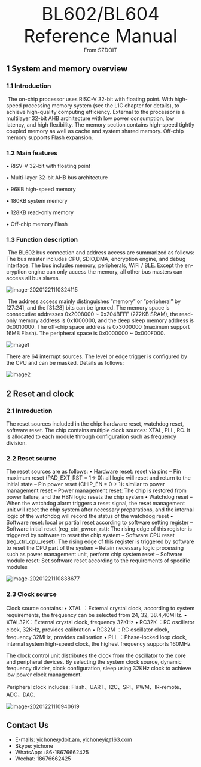 <center><font size=10> BL602/BL604 Reference Manual </center></font>
<center> From SZDOIT</center>

## 1 System and memory overview

### 1.1 Introduction

​		The on-chip processor uses RISC-V 32-bit with floating point. With high-speed processing memory system (see the L1C chapter for details), to achieve high-quality computing efficiency. External to the processor is a multilayer 32-bit AHB architecture with low power consumption, low latency, and high flexibility. The memory section contains high-speed tightly coupled memory as well as cache and system shared memory. Off-chip memory supports Flash expansion.

### 1.2 Main features

• RISV-V 32-bit with floating point

• Multi-layer 32-bit AHB bus architecture

• 96KB high-speed memory

• 180KB system memory

• 128KB read-only memory

• Off-chip memory Flash

### 1.3 Function description

​		The BL602 bus connection and address access are summarized as follows: The bus master includes CPU, SDIO,DMA, encryption engine, and debug interface. The bus includes memory, peripherals, WiFi / BLE. Except the en-cryption engine can only access the memory, all other bus masters can access all bus slaves.

![image-20201221110324115](image-20201221110324115.png)

​		The address access mainly distinguishes ”memory” or ”peripheral” by [27:24], and the [31:28] bits can be ignored. The memory space is consecutive addresses 0x2008000 ~ 0x204BFFF (272KB SRAM), the read-only memory address is 0x1000000, and the deep sleep memory address is 0x0010000. The off-chip space address is 0x3000000 (maximum support 16MB Flash). The peripheral space is 0x0000000 ~ 0x000F000.

![image1](image1.png)

There are 64 interrupt sources. The level or edge trigger is configured by the CPU and can be masked. Details as follows:

![image2](image2.png)

## 2 Reset and clock

### 2.1 Introduction

The reset sources included in the chip: hardware reset, watchdog reset, software reset. The chip contains multiple clock sources: XTAL, PLL, RC. It is allocated to each module through configuration such as frequency division.

### 2.2 Reset source

The reset sources are as follows:
• Hardware reset: reset via pins
– Pin maximum reset (PAD_EXT_RST = 1-> 0): all logic will reset and return to the initial state
– Pin power reset (CHIP_EN = 0-> 1): similar to power management reset
– Power management reset: The chip is restored from power failure, and the HBN logic resets the chip system
• Watchdog reset
– When the watchdog alarm triggers a reset signal, the reset management unit will reset the chip system after necessary preparations, and the internal logic of the watchdog will record the status of the watchdog reset
• Software reset: local or partial reset according to software setting register
– Software initial reset (reg_ctrl_pwron_rst): The rising edge of this register is triggered by software to reset the chip system
– Software CPU reset (reg_ctrl_cpu_reset): The rising edge of this register is triggered by software to reset the CPU part of the system
– Retain necessary logic processing such as power management unit, perform chip system reset
– Software module reset: Set software reset according to the requirements of specific modules

![image-20201221110838677](image-20201221110838677.png)

### 2.3 Clock source

Clock source contains:
• XTAL ：External crystal clock, according to system requirements, the frequency can be selected from 24, 32, 38.4,40MHz.
• XTAL32K：External crystal clock, frequency 32KHz
• RC32K ：RC oscillator clock, 32KHz, provides calibration
• RC32M ：RC oscillator clock, frequency 32MHz, provides calibration
• PLL ：Phase-locked loop clock, internal system high-speed clock, the highest frequency supports 160MHz

The clock control unit distributes the clock from the oscillator to the core and peripheral devices. By selecting the system clock source, dynamic frequency divider, clock configuration, sleep using 32KHz clock to achieve low power clock management.

Peripheral clock includes: Flash、UART、I2C、SPI、PWM、IR-remote、ADC、DAC.

![image-20201221110940619](image-20201221110940619.png)



## Contact Us

- E-mails: [yichone@doit.am](mailto:yichone@doit.am), [yichoneyi@163.com](mailto:yichoneyi@163.com)
- Skype: yichone
- WhatsApp:+86-18676662425
- Wechat: 18676662425